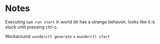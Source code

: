 # Notes

Executing `npm run start` in world dir has a strange behavoir, looks like it is stuck until pressing ctrl-c.

Workaround: `wunderctl generate` + `wunderctl start`